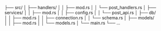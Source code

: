 
├── src/
│   ├── handlers/
│   │   ├── mod.rs
│   │   └── post_handlers.rs
│   ├── services/ 
│   │   ├── mod.rs
│   │   ├── config.rs 
│   │   └── post_api.rs
│   ├── db/
│   │   ├── mod.rs
│   │   ├── connection.rs
│   │   └── schema.rs
│   ├── models/
│   │   ├── mod.rs
│   │   └── models.rs
│   └── main.rs
└── ...